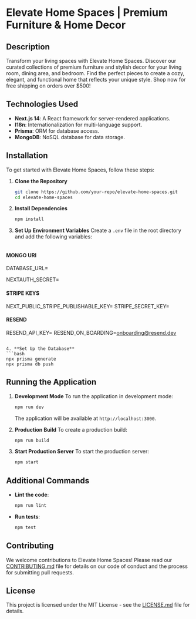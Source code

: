 # Elevate Home Spaces | Premium Furniture & Home Decor

## Description

Transform your living spaces with Elevate Home Spaces. Discover our curated collections of premium furniture and stylish decor for your living room, dining area, and bedroom. Find the perfect pieces to create a cozy, elegant, and functional home that reflects your unique style. Shop now for free shipping on orders over $500!

## Technologies Used

- **Next.js 14**: A React framework for server-rendered applications.
- **I18n**: Internationalization for multi-language support.
- **Prisma**: ORM for database access.
- **MongoDB**: NoSQL database for data storage.

## Installation

To get started with Elevate Home Spaces, follow these steps:

1. **Clone the Repository**

   ```bash
   git clone https://github.com/your-repo/elevate-home-spaces.git
   cd elevate-home-spaces
   ```

2. **Install Dependencies**

   ```bash
   npm install
   ```

3. **Set Up Environment Variables**
   Create a `.env` file in the root directory and add the following variables:

   ```

   ```

#### MONGO URI

DATABASE_URL=

NEXTAUTH_SECRET=

#### STRIPE KEYS

NEXT_PUBLIC_STRIPE_PUBLISHABLE_KEY=
STRIPE_SECRET_KEY=

#### RESEND

RESEND_API_KEY=
RESEND_ON_BOARDING=<onboarding@resend.dev>

````

4. **Set Up the Database**
```bash
npx prisma generate
npx prisma db push
````

## Running the Application

1. **Development Mode**
   To run the application in development mode:

   ```bash
   npm run dev
   ```

   The application will be available at `http://localhost:3000`.

2. **Production Build**
   To create a production build:

   ```bash
   npm run build
   ```

3. **Start Production Server**
   To start the production server:
   ```bash
   npm start
   ```

## Additional Commands

- **Lint the code**:

  ```bash
  npm run lint
  ```

- **Run tests**:
  ```bash
  npm test
  ```

## Contributing

We welcome contributions to Elevate Home Spaces! Please read our [CONTRIBUTING.md](CONTRIBUTING.md) file for details on our code of conduct and the process for submitting pull requests.

## License

This project is licensed under the MIT License - see the [LICENSE.md](LICENSE.md) file for details.
